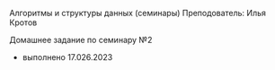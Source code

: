 Алгоритмы и структуры данных (семинары)
Преподователь: Илья Кротов

Домашнее задание по семинару №2
* выполнено 17.026.2023

